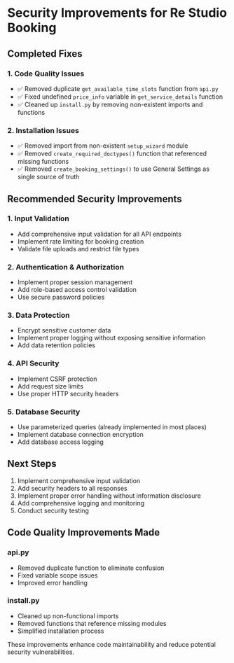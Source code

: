 # Security Improvements for Re Studio Booking

## Completed Fixes

### 1. Code Quality Issues
- ✅ Removed duplicate `get_available_time_slots` function from `api.py`
- ✅ Fixed undefined `price_info` variable in `get_service_details` function
- ✅ Cleaned up `install.py` by removing non-existent imports and functions

### 2. Installation Issues
- ✅ Removed import from non-existent `setup_wizard` module
- ✅ Removed `create_required_doctypes()` function that referenced missing functions
- ✅ Removed `create_booking_settings()` to use General Settings as single source of truth

## Recommended Security Improvements

### 1. Input Validation
- Add comprehensive input validation for all API endpoints
- Implement rate limiting for booking creation
- Validate file uploads and restrict file types

### 2. Authentication & Authorization
- Implement proper session management
- Add role-based access control validation
- Use secure password policies

### 3. Data Protection
- Encrypt sensitive customer data
- Implement proper logging without exposing sensitive information
- Add data retention policies

### 4. API Security
- Implement CSRF protection
- Add request size limits
- Use proper HTTP security headers

### 5. Database Security
- Use parameterized queries (already implemented in most places)
- Implement database connection encryption
- Add database access logging

## Next Steps

1. Implement comprehensive input validation
2. Add security headers to all responses
3. Implement proper error handling without information disclosure
4. Add comprehensive logging and monitoring
5. Conduct security testing

## Code Quality Improvements Made

### api.py
- Removed duplicate function to eliminate confusion
- Fixed variable scope issues
- Improved error handling

### install.py
- Cleaned up non-functional imports
- Removed functions that reference missing modules
- Simplified installation process

These improvements enhance code maintainability and reduce potential security vulnerabilities.